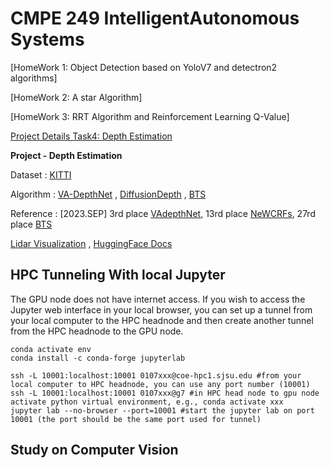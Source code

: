 # CMPE 249 IntelligentAutonomous Systems

[HomeWork 1: Object Detection based on YoloV7 and detectron2 algorithms] 

[HomeWork 2: A star Algorithm]

[HomeWork 3: RRT Algorithm and Reinforcement Learning Q-Value]

[Project Details Task4: Depth Estimation](https://github.com/YoonjungChoi/CMPE249_IntelligentAutonomousSystems_Study/tree/main/task4_depth_estimation)

**Project - Depth Estimation**

Dataset : [KITTI](https://www.cvlibs.net/datasets/kitti/eval_depth.php?benchmark=depth_prediction) 

Algorithm : [VA-DepthNet](https://github.com/cnexah/VA-DepthNet/tree/main) , [DiffusionDepth](https://github.com/duanyiqun/DiffusionDepth) , [BTS](https://github.com/cogaplex-bts/bts)

Reference : [2023.SEP] 3rd place [VAdepthNet](https://github.com/cnexah/VA-DepthNet), 13rd place [NeWCRFs](https://github.com/aliyun/NeWCRFs/tree/master), 27rd place [BTS](https://github.com/cleinc/bts)

[Lidar Visualization](https://github.com/enginBozkurt/Visualizing-lidar-data/blob/master/Kitti-Dataset.ipynb) , [HuggingFace Docs](https://huggingface.co/docs/datasets/main/en/depth_estimation)

## HPC Tunneling With local Jupyter 

The GPU node does not have internet access.
If you wish to access the Jupyter web interface in your local browser, you can set up a tunnel from your local computer to the HPC headnode
and then create another tunnel from the HPC headnode to the GPU node.

```
conda activate env
conda install -c conda-forge jupyterlab

ssh -L 10001:localhost:10001 0107xxx@coe-hpc1.sjsu.edu #from your local computer to HPC headnode, you can use any port number (10001)
ssh -L 10001:localhost:10001 0107xxx@g7 #in HPC head node to gpu node
activate python virtual environment, e.g., conda activate xxx
jupyter lab --no-browser --port=10001 #start the jupyter lab on port 10001 (the port should be the same port used for tunnel)

```

## Study on Computer Vision



